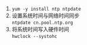 1. `yum -y install ntp ntpdate`  
2.  设置系统时间与网络时间同步  
 `ntpdate cn.pool.ntp.org`  
3.  将系统时间写入硬件时间  
 `hwclock --systohc`